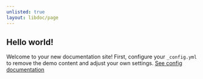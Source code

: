 ```yaml
---
unlisted: true
layout: libdoc/page
---
```

## Hello world!

Welcome to your new documentation site! First, configure your `_config.yml` to remove the demo content and adjust your
own settings. [See config documentation](https://olivier3lanc.github.io/Jekyll-LibDoc/libdoc-config.html)